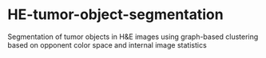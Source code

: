 HE-tumor-object-segmentation
============================

Segmentation of tumor objects in H&amp;E images using graph-based clustering based on opponent color space and internal image statistics
